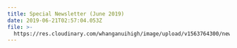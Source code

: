 ```yaml
---
title: Special Newsletter (June 2019)
date: 2019-06-21T02:57:04.053Z
file: >-
  https://res.cloudinary.com/whanganuihigh/image/upload/v1563764300/newsletters/Special_Newsletter_21.06.19.pdf
---
```


